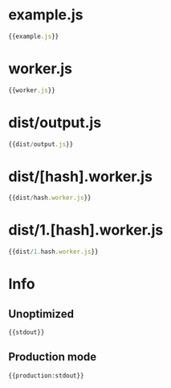 
# example.js

``` javascript
{{example.js}}
```

# worker.js

``` javascript
{{worker.js}}
```

# dist/output.js

``` javascript
{{dist/output.js}}
```

# dist/[hash].worker.js

``` javascript
{{dist/hash.worker.js}}
```

# dist/1.[hash].worker.js

``` javascript
{{dist/1.hash.worker.js}}
```

# Info

## Unoptimized

```
{{stdout}}
```

## Production mode

```
{{production:stdout}}
```
